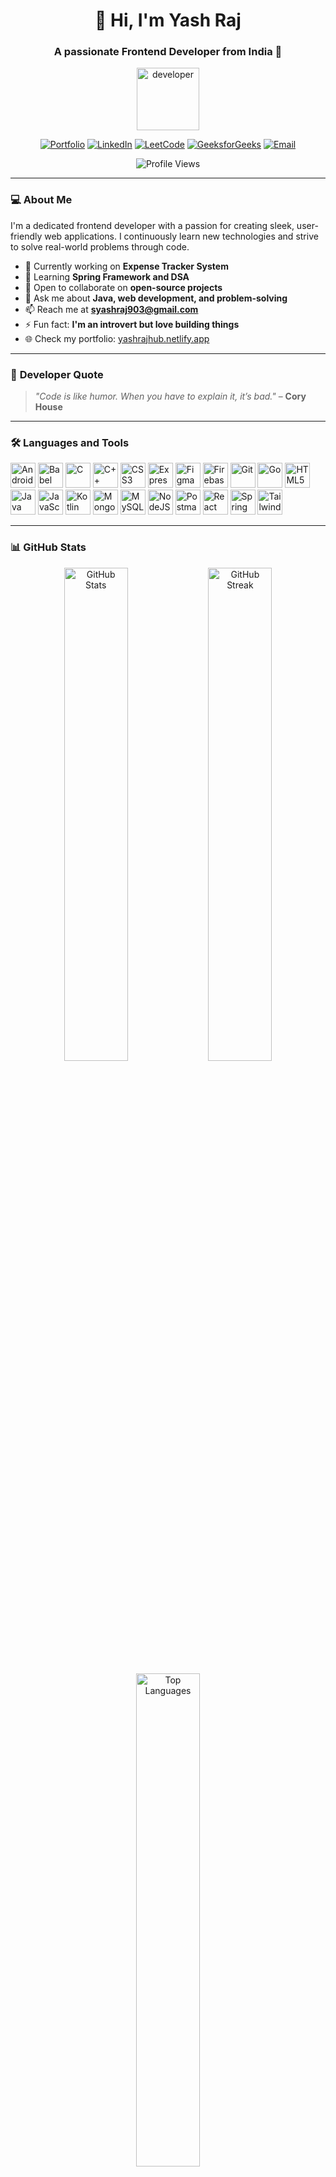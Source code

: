 <h1 align="center">👋 Hi, I'm Yash Raj</h1>
<h3 align="center">A passionate Frontend Developer from India 🚀</h3>

<p align="center">
  <img src="https://img.icons8.com/external-flat-juicy-fish/60/000000/external-developer-coding-flat-flat-juicy-fish.png" alt="developer" width="100" />
</p>

<p align="center">
  <a href="https://yashrajhub.netlify.app" target="_blank"><img src="https://img.shields.io/badge/Portfolio-Visit-blue?style=for-the-badge&logo=appveyor" alt="Portfolio" /></a>
  <a href="https://linkedin.com/in/yashrajhub" target="_blank"><img src="https://img.shields.io/badge/LinkedIn-%230077B5.svg?style=for-the-badge&logo=linkedin&logoColor=white" alt="LinkedIn" /></a>
  <a href="https://leetcode.com/u/syashraj903" target="_blank"><img src="https://img.shields.io/badge/LeetCode-F79F1F.svg?style=for-the-badge&logo=leetcode&logoColor=white" alt="LeetCode" /></a>
  <a href="https://www.geeksforgeeks.org/user/syashraj903" target="_blank"><img src="https://img.shields.io/badge/GeeksforGeeks-0f9d58.svg?style=for-the-badge&logo=geeksforgeeks&logoColor=white" alt="GeeksforGeeks" /></a>
  <a href="mailto:syashraj903@gmail.com"><img src="https://img.shields.io/badge/Email-D14836.svg?style=for-the-badge&logo=gmail&logoColor=white" alt="Email" /></a>
</p>

<p align="center">
  <img src="https://komarev.com/ghpvc/?username=yaahrit&label=Profile%20views&color=0e75b6&style=flat" alt="Profile Views" />
</p>

---

### 💻 About Me
I'm a dedicated frontend developer with a passion for creating sleek, user-friendly web applications. I continuously learn new technologies and strive to solve real-world problems through code.

- 🔭 Currently working on **Expense Tracker System**
- 🌱 Learning **Spring Framework and DSA**
- 👯 Open to collaborate on **open-source projects**
- 💬 Ask me about **Java, web development, and problem-solving**
- 📫 Reach me at **syashraj903@gmail.com**
- ⚡ Fun fact: **I'm an introvert but love building things**
- 🌐 Check my portfolio: [yashrajhub.netlify.app](https://yashrajhub.netlify.app)

---

### 💬 **Developer Quote**
> *"Code is like humor. When you have to explain it, it’s bad."* – **Cory House**

---

### 🛠️ Languages and Tools

<p align="left"> 
  <a href="https://developer.android.com" target="_blank"><img src="https://cdn.jsdelivr.net/gh/devicons/devicon/icons/android/android-original.svg" alt="Android" width="40" height="40"/></a>
  <a href="https://babeljs.io/" target="_blank"><img src="https://cdn.jsdelivr.net/gh/devicons/devicon/icons/babel/babel-original.svg" alt="Babel" width="40" height="40"/></a>
  <a href="https://www.cprogramming.com/" target="_blank"><img src="https://cdn.jsdelivr.net/gh/devicons/devicon/icons/c/c-original.svg" alt="C" width="40" height="40"/></a>
  <a href="https://www.w3schools.com/cpp/" target="_blank"><img src="https://cdn.jsdelivr.net/gh/devicons/devicon/icons/cplusplus/cplusplus-original.svg" alt="C++" width="40" height="40"/></a>
  <a href="https://www.w3schools.com/css/" target="_blank"><img src="https://cdn.jsdelivr.net/gh/devicons/devicon/icons/css3/css3-original.svg" alt="CSS3" width="40" height="40"/></a>
  <a href="https://expressjs.com" target="_blank"><img src="https://cdn.jsdelivr.net/gh/devicons/devicon/icons/express/express-original.svg" alt="Express" width="40" height="40"/></a>
  <a href="https://www.figma.com/" target="_blank"><img src="https://cdn.jsdelivr.net/gh/devicons/devicon/icons/figma/figma-original.svg" alt="Figma" width="40" height="40"/></a>
  <a href="https://firebase.google.com/" target="_blank"><img src="https://cdn.jsdelivr.net/gh/devicons/devicon/icons/firebase/firebase-plain.svg" alt="Firebase" width="40" height="40"/></a>
  <a href="https://git-scm.com/" target="_blank"><img src="https://cdn.jsdelivr.net/gh/devicons/devicon/icons/git/git-original.svg" alt="Git" width="40" height="40"/></a>
  <a href="https://golang.org" target="_blank"><img src="https://cdn.jsdelivr.net/gh/devicons/devicon/icons/go/go-original.svg" alt="Go" width="40" height="40"/></a>
  <a href="https://www.w3.org/html/" target="_blank"><img src="https://cdn.jsdelivr.net/gh/devicons/devicon/icons/html5/html5-original.svg" alt="HTML5" width="40" height="40"/></a>
  <a href="https://www.java.com" target="_blank"><img src="https://cdn.jsdelivr.net/gh/devicons/devicon/icons/java/java-original.svg" alt="Java" width="40" height="40"/></a>
  <a href="https://developer.mozilla.org/en-US/docs/Web/JavaScript" target="_blank"><img src="https://cdn.jsdelivr.net/gh/devicons/devicon/icons/javascript/javascript-original.svg" alt="JavaScript" width="40" height="40"/></a>
  <a href="https://kotlinlang.org" target="_blank"><img src="https://cdn.jsdelivr.net/gh/devicons/devicon/icons/kotlin/kotlin-original.svg" alt="Kotlin" width="40" height="40"/></a>
  <a href="https://www.mongodb.com/" target="_blank"><img src="https://cdn.jsdelivr.net/gh/devicons/devicon/icons/mongodb/mongodb-original.svg" alt="MongoDB" width="40" height="40"/></a>
  <a href="https://www.mysql.com/" target="_blank"><img src="https://cdn.jsdelivr.net/gh/devicons/devicon/icons/mysql/mysql-original.svg" alt="MySQL" width="40" height="40"/></a>
  <a href="https://nodejs.org" target="_blank"><img src="https://cdn.jsdelivr.net/gh/devicons/devicon/icons/nodejs/nodejs-original.svg" alt="NodeJS" width="40" height="40"/></a>
  <a href="https://postman.com" target="_blank"><img src="https://cdn.jsdelivr.net/gh/devicons/devicon/icons/postman/postman-original.svg" alt="Postman" width="40" height="40"/></a>
  <a href="https://reactjs.org/" target="_blank"><img src="https://cdn.jsdelivr.net/gh/devicons/devicon/icons/react/react-original.svg" alt="React" width="40" height="40"/></a>
  <a href="https://spring.io/" target="_blank"><img src="https://cdn.jsdelivr.net/gh/devicons/devicon/icons/spring/spring-original.svg" alt="Spring" width="40" height="40"/></a>
  <a href="https://tailwindcss.com/" target="_blank"><img src="https://cdn.jsdelivr.net/gh/devicons/devicon/icons/tailwindcss/tailwindcss-plain.svg" alt="Tailwind CSS" width="40" height="40"/></a>
</p>

---

### 📊 GitHub Stats

<p align="center">
  <img src="https://github-readme-stats.vercel.app/api?username=yaahrit&show_icons=true&locale=en" alt="GitHub Stats" width="45%" />
  <img src="https://github-readme-streak-stats.herokuapp.com/?user=yaahrit" alt="GitHub Streak" width="45%" />
</p>

<p align="center">
  <img src="https://github-readme-stats.vercel.app/api/top-langs?username=yaahrit&show_icons=true&locale=en&layout=compact" alt="Top Languages" width="45%" />
</p>
